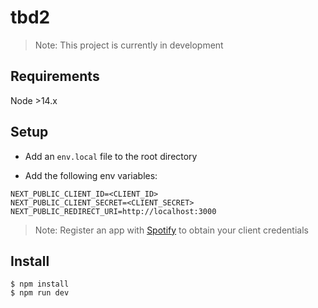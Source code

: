 # tbd2

> Note: This project is currently in development

## Requirements

Node >14.x

## Setup

- Add an `env.local` file to the root directory

- Add the following env variables:

```
NEXT_PUBLIC_CLIENT_ID=<CLIENT_ID>
NEXT_PUBLIC_CLIENT_SECRET=<CLIENT_SECRET>
NEXT_PUBLIC_REDIRECT_URI=http://localhost:3000
```

> Note: Register an app with [Spotify](https://developer.spotify.com/dashboard/applications) to obtain your client credentials

## Install

```
$ npm install
$ npm run dev
```

